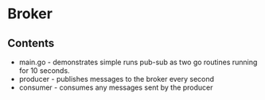 # Broker

## Contents

- main.go - demonstrates simple runs pub-sub as two go routines running for 10 seconds.
- producer - publishes messages to the broker every second
- consumer - consumes any messages sent by the producer
